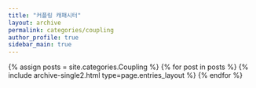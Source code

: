 ```yaml
---
title: "커플링 캐패시터"
layout: archive
permalink: categories/coupling
author_profile: true
sidebar_main: true
---
```



{% assign posts = site.categories.Coupling %}
{% for post in posts %} {% include archive-single2.html type=page.entries_layout %} {% endfor %}